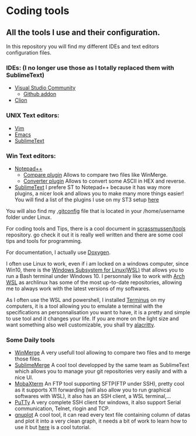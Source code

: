 # Coding tools

## All the tools I use and their configuration.

In this repository you will find my different IDEs and text editors configuration files.

### IDEs: (I no longer use those as I totally replaced them with SublimeText)
  * [Visual Studio Community](https://visualstudio.microsoft.com/vs/community)
    - [Github addon](https://visualstudio.github.com/)
  * [Clion](https://www.jetbrains.com/clion/)

### UNIX Text editors:
  * [Vim](https://github.com/vim/vim)
  * [Emacs](https://www.gnu.org/software/emacs/)
  * [SublimeText](https://www.sublimetext.com/)

### Win Text editors:
  * [Notepad++](https://notepad-plus-plus.org/)
      - [Compare plugin](https://sourceforge.net/projects/npp-compare/) Allows to compare two files like WinMerge.
      - [Converter plugin](https://github.com/npp-plugins/converter) Allows to convert some ASCII in HEX and reverse.
  * [SublimeText](https://www.sublimetext.com/) I prefere ST to Notepad++ because it has way more plugins, a nicer look and allows you to make many more things easier!
  You will find a list of the plugins I use on my ST3 setup [here]()

You will also find my [.gitconfig](https://github.com/jelek21/Coding_Tools/blob/master/.gitconfig) file that is located in your /home/username folder under Linux.

For coding tools and Tips, there is a cool document in [scrassmussen/tools](https://github.com/scrasmussen/tools) repository.
go check it out it is really well written and there are some cool tips and tools for programming.

For documentation, I actually use [Doxygen](http://www.doxygen.org/).

I often use Linux to work, even if i am locked on a windows computer, since Win10, there is the [Windows Subsystem for Linux(WSL)](https://docs.microsoft.com/en-us/windows/wsl/about) that allows you to run a Bash terminal under Windows 10.
I personnaly like to work with [Arch WSL](https://github.com/yuk7/ArchWSL) as archlinux has some of the most up-to-date repositories, allowing me to always work with the latest versions of my softwares.

As I often use the WSL and powershell, I installed [Terminus](https://eugeny.github.io/terminus/) on my computers, it is a tool allowing you to emulate a terminal with the specifications an personnalisation you want to have, it is a pretty and simple to use tool and it changes your life. If you are more on the light size and want something also well customizable, you shall try [alacritty](https://github.com/jwilm/alacritty).

### Some Daily tools
  * [WinMerge](http://winmerge.org/?lang=fr) A very usefull tool allowing to compare two files and to merge those files.
  * [SublimeMerge](https://www.sublimemerge.com/) A cool tool developped by the same team as SublimeText which allows you to manage your git repositories very easily and with a nice UI.
  * [MobaXterm](https://winscp.net/eng/index.php) An FTP tool supporting SFTP(FTP under SSH), pretty cool as it supports X11 forwarding (will also allow you to run graphical softwares with WSL), it also has an SSH client, a WSL terminal,...
  * [PuTTy](https://www.putty.org/) A very complete SSH client for windows, it also support Serial communication, Telnet, rlogin and TCP.
  * [gnuplot](http://www.gnuplot.info/) A cool tool, it can read every text file containing column of datas and plot it into a very clean graph, it needs a bit of work to learn how to use it but [here](https://people.duke.edu/~hpgavin/gnuplot.html) is a cool tutorial.
